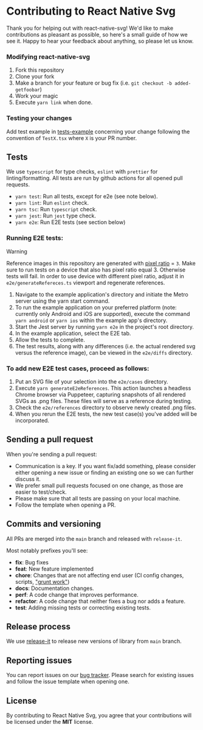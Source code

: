 # Contributing to React Native Svg

Thank you for helping out with react-native-svg!
We'd like to make contributions as pleasant as possible, so here's a small guide of how we see it. Happy to hear your
feedback about anything, so please let us know.

### Modifying react-native-svg

1. Fork this repository
2. Clone your fork
3. Make a branch for your feature or bug fix (i.e. `git checkout -b added-getfoobar`)
4. Work your magic
5. Execute `yarn link` when done.

### Testing your changes

Add test example in [tests-example](https://github.com/react-native-svg/react-native-svg/tree/main/tests-example)
concerning your change following the convention of `TestX.tsx` where `X` is your PR number.

## Tests

We use `typescript` for type checks, `eslint` with `prettier` for linting/formatting. All tests are run by github
actions for all opened pull requests.

- `yarn test`: Run all tests, except for e2e (see note below).
- `yarn lint`: Run `eslint` check.
- `yarn tsc`: Run `typescript` check.
- `yarn jest`: Run `jest` type check.
- `yarn e2e`: Run E2E tests (see section below)

### Running E2E tests:

> [!WARNING]  
> Reference images in this repository are generated with [pixel ratio](https://reactnative.dev/docs/pixelratio) = `3`.
> Make sure to run tests on a device that also has pixel ratio equal 3. Otherwise tests will fail.
> In order to use device with different pixel ratio, adjust it in `e2e/generateRefereces.ts` viewport and regenerate
> references.

1. Navigate to the example application's directory and initiate the Metro server using the yarn start command.
2. To run the example application on your preferred platform (note: currently only Android and iOS are supported),
   execute the command `yarn android` or `yarn ios` within the example app's directory.
3. Start the Jest server by running `yarn e2e` in the project's root directory.
4. In the example application, select the E2E tab.
5. Allow the tests to complete.
6. The test results, along with any differences (i.e. the actual rendered svg versus the reference image), can be viewed
   in the `e2e/diffs` directory.

### To add new E2E test cases, proceed as follows:

1. Put an SVG file of your selection into the `e2e/cases` directory.
2. Execute `yarn generateE2eReferences`. This action launches a headless Chrome browser via Puppeteer, capturing
   snapshots of all rendered SVGs as .png files. These files will serve as a reference during testing.
3. Check the `e2e/references` directory to observe newly created .png files.
4. When you rerun the E2E tests, the new test case(s) you've added will be incorporated.

## Sending a pull request

When you're sending a pull request:

- Communication is a key. If you want fix/add something, please consider either opening a new issue or finding an
  existing one so we can further discuss it.
- We prefer small pull requests focused on one change, as those are easier to test/check.
- Please make sure that all tests are passing on your local machine.
- Follow the template when opening a PR.

## Commits and versioning

All PRs are merged into the `main` branch and released with `release-it`.

Most notably prefixes you'll see:

- **fix**: Bug fixes
- **feat**: New feature implemented
- **chore**: Changes that are not affecting end user (CI config changes,
  scripts, ["grunt work"](https://stackoverflow.com/a/26944812/3510245))
- **docs**: Documentation changes.
- **perf**: A code change that improves performance.
- **refactor**: A code change that neither fixes a bug nor adds a feature.
- **test**: Adding missing tests or correcting existing tests.

## Release process

We use [release-it](https://github.com/release-it/release-it) to release new versions of library from `main` branch.

## Reporting issues

You can report issues on our [bug tracker](https://github.com/react-native-community/react-native-svg/issues). Please
search for existing issues and follow the issue template when opening one.

## License

By contributing to React Native Svg, you agree that your contributions will be licensed under the **MIT** license.
